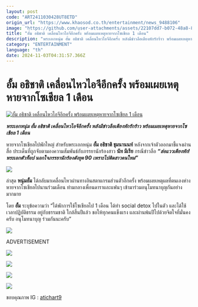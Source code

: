 ```yaml
---
layout: post
code: "ART2411030428UT8ETD"
origin_url: "https://www.khaosod.co.th/entertainment/news_9488106"
image: "https://github.com/user-attachments/assets/22107dd7-b072-48a8-8266-041cac00e023"
title: "อั้ม อธิชาติ เคลื่อนไหวไอจีอีกครั้ง พร้อมเผยเหตุหายจากโซเชียล 1 เดือน"
description: "พระเอกหนุ่ม อั้ม อธิชาติ เคลื่อนไหวไอจีอีกครั้ง หลังมีข่าวลือเตียงหักรักร้าว พร้อมเผยเหตุหายจากโซเชียล 1 เดือน"
category: "ENTERTAINMENT"
language: "th"
date: 2024-11-03T04:31:57.366Z
---
```


# อั้ม อธิชาติ เคลื่อนไหวไอจีอีกครั้ง พร้อมเผยเหตุหายจากโซเชียล 1 เดือน

[![อั้ม อธิชาติ เคลื่อนไหวไอจีอีกครั้ง พร้อมเผยเหตุหายจากโซเชียล 1 เดือน](https://www.khaosod.co.th/wpapp/uploads/2024/11/aumttt111.jpg "อั้ม อธิชาติ เคลื่อนไหวไอจีอีกครั้ง พร้อมเผยเหตุหายจากโซเชียล 1 เดือน")](https://www.khaosod.co.th/wpapp/uploads/2024/11/aumttt111.jpg)

_**พระเอกหนุ่ม อั้ม อธิชาติ เคลื่อนไหวไอจีอีกครั้ง หลังมีข่าวลือเตียงหักรักร้าว พร้อมเผยเหตุหายจากโซเชียล 1 เดือน**_

หายจากโซเชียลไปพักใหญ่ สำหรับพระเอกหนุ่ม **อั้ม อธิชาติ ชุมนานนท์** หลังจากเจ้าตัวออกมาชี้แจงผ่านสื่อ ประเด็นที่ถูกจับตามองความสัมพันธ์กับภรรยานักร้องสาว **นัท มีเรีย** กรณีข่าวลือ _**“ส่อแววเตียงหัก! พระเอกตัวท็อป นอกใจภรรยานักร้องดังยุค 90 เพราะไปติดสาวคนใหม่”**_

[![](https://www.khaosod.co.th/wpapp/uploads/2024/11/333333333333333.jpg)](https://www.khaosod.co.th/wpapp/uploads/2024/11/333333333333333.jpg)

ล่าสุด **หนุ่มอั้ม** ได้กลับมาเคลื่อนไหวผ่านทางอินสตาแกรมส่วนตัวอีกครั้ง พร้อมเผยเหตุผลที่ตนเองห่างหายจากโซเชียลไปนานร่วมเดือน ท่ามกลางเพื่อนดาราและแฟนๆ เข้ามาร่วมอนุโมทนาบุญกันอย่างมากมาย

โดย **อั้ม** ระบุข้อความว่า “ได้พักการใช้โซเชียลไป 1 เดือน ได้ทำ social detox ไปในตัว และได้ใช้เวลาปฏิบัติธรรม อยู่กับธรรมชาติ ใกล้สิ้นปีแล้ว ขอให้ทุกคนแข็งแรง และผ่านพ้นปีไปด้วยจิตใจที่มั่นคงครับ อนุโมทนาบุญ ร่วมกันนะครับ”

[![](https://www.khaosod.co.th/wpapp/uploads/2024/11/1111111111111.jpg)](https://www.khaosod.co.th/wpapp/uploads/2024/11/1111111111111.jpg)

ADVERTISEMENT

[![](https://www.khaosod.co.th/wpapp/uploads/2024/11/444444444444444.jpg)](https://www.khaosod.co.th/wpapp/uploads/2024/11/444444444444444.jpg)

[![](https://www.khaosod.co.th/wpapp/uploads/2024/11/666666666666666.jpg)](https://www.khaosod.co.th/wpapp/uploads/2024/11/666666666666666.jpg)

[![](https://www.khaosod.co.th/wpapp/uploads/2024/11/222222222222.jpg)](https://www.khaosod.co.th/wpapp/uploads/2024/11/222222222222.jpg)

[![](https://www.khaosod.co.th/wpapp/uploads/2024/11/77777777777777.jpg)](https://www.khaosod.co.th/wpapp/uploads/2024/11/77777777777777.jpg)

ขอบคุณภาพ IG : [atichart9](https://www.instagram.com/atichart9/)